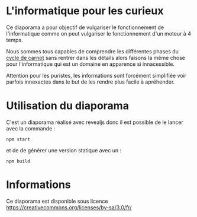 # L'informatique pour les curieux

Ce diaporama a pour objectif de vulgariser le fonctionnement de l'informatique comme on peut vulgariser le fonctionnement d'un moteur à 4 temps. 

Nous sommes tous capables de comprendre les différentes phases du [cycle de carnot](https://fr.wikipedia.org/wiki/Cycle_de_Carnot) sans rentrer dans les détails alors faisons la même chose pour l'informatique qui est un domaine en apparence si innacessible.

Attention pour les puristes, les informations sont forcément simplifiée voir parfois innexactes dans le but de les rendre plus facile à apréhender.

# Utilisation du diaporama

C'est un diaporama réalisé avec revealjs donc il est possible de le lancer avec la commande :

    npm start

et de de générer une version statique avec un :

    npm build


# Informations

Ce diaporama est disponible sous licence https://creativecommons.org/licenses/by-sa/3.0/fr/